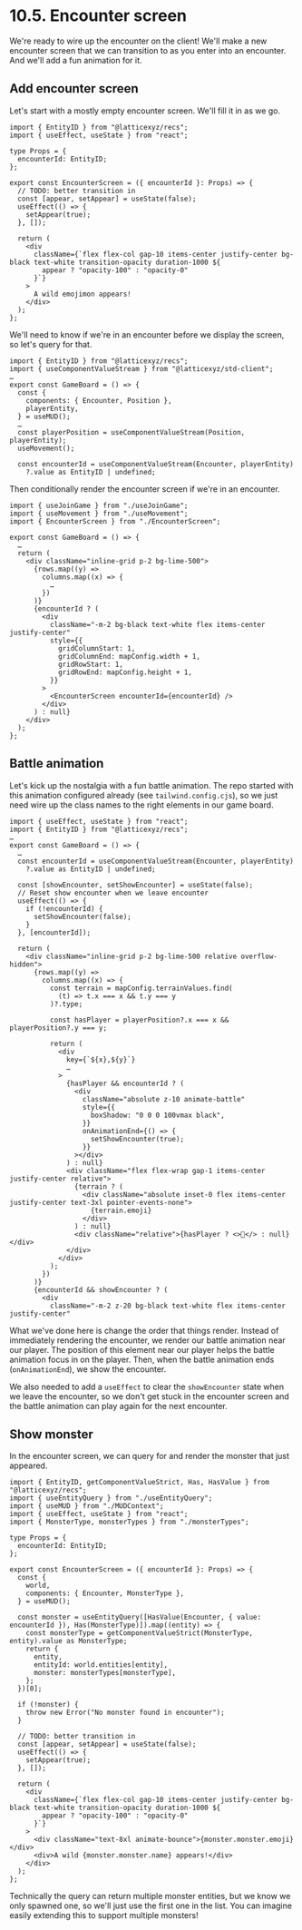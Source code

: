 # 10.5. Encounter screen

We're ready to wire up the encounter on the client! We'll make a new encounter screen that we can transition to as you enter into an encounter. And we'll add a fun animation for it.

## Add encounter screen

Let's start with a mostly empty encounter screen. We'll fill it in as we go.

```tsx packages/client/src/EncounterScreen.tsx
import { EntityID } from "@latticexyz/recs";
import { useEffect, useState } from "react";

type Props = {
  encounterId: EntityID;
};

export const EncounterScreen = ({ encounterId }: Props) => {
  // TODO: better transition in
  const [appear, setAppear] = useState(false);
  useEffect(() => {
    setAppear(true);
  }, []);

  return (
    <div
      className={`flex flex-col gap-10 items-center justify-center bg-black text-white transition-opacity duration-1000 ${
        appear ? "opacity-100" : "opacity-0"
      }`}
    >
      A wild emojimon appears!
    </div>
  );
};
```

We'll need to know if we're in an encounter before we display the screen, so let's query for that.

```tsx !#1,6,13-14 packages/client/src/GameBoard.tsx
import { EntityID } from "@latticexyz/recs";
import { useComponentValueStream } from "@latticexyz/std-client";
…
export const GameBoard = () => {
  const {
    components: { Encounter, Position },
    playerEntity,
  } = useMUD();
  …
  const playerPosition = useComponentValueStream(Position, playerEntity);
  useMovement();

  const encounterId = useComponentValueStream(Encounter, playerEntity)
    ?.value as EntityID | undefined;
```

Then conditionally render the encounter screen if we're in an encounter.

```tsx !#3,14-26 packages/client/src/GameBoard.tsx
import { useJoinGame } from "./useJoinGame";
import { useMovement } from "./useMovement";
import { EncounterScreen } from "./EncounterScreen";

export const GameBoard = () => {
  …
  return (
    <div className="inline-grid p-2 bg-lime-500">
      {rows.map((y) =>
        columns.map((x) => {
          …
        })
      )}
      {encounterId ? (
        <div
          className="-m-2 bg-black text-white flex items-center justify-center"
          style={{
            gridColumnStart: 1,
            gridColumnEnd: mapConfig.width + 1,
            gridRowStart: 1,
            gridRowEnd: mapConfig.height + 1,
          }}
        >
          <EncounterScreen encounterId={encounterId} />
        </div>
      ) : null}
    </div>
  );
};
```

## Battle animation

Let's kick up the nostalgia with a fun battle animation. The repo started with this animation configured already (see `tailwind.config.cjs`), so we just need wire up the class names to the right elements in our game board.

```tsx !#1,9-15,18,25,32-42,49,55 packages/client/src/GameBoard.tsx
import { useEffect, useState } from "react";
import { EntityID } from "@latticexyz/recs";
…
export const GameBoard = () => {
  …
  const encounterId = useComponentValueStream(Encounter, playerEntity)
    ?.value as EntityID | undefined;

  const [showEncounter, setShowEncounter] = useState(false);
  // Reset show encounter when we leave encounter
  useEffect(() => {
    if (!encounterId) {
      setShowEncounter(false);
    }
  }, [encounterId]);

  return (
    <div className="inline-grid p-2 bg-lime-500 relative overflow-hidden">
      {rows.map((y) =>
        columns.map((x) => {
          const terrain = mapConfig.terrainValues.find(
            (t) => t.x === x && t.y === y
          )?.type;

          const hasPlayer = playerPosition?.x === x && playerPosition?.y === y;

          return (
            <div
              key={`${x},${y}`}
              …
            >
              {hasPlayer && encounterId ? (
                <div
                  className="absolute z-10 animate-battle"
                  style={{
                    boxShadow: "0 0 0 100vmax black",
                  }}
                  onAnimationEnd={() => {
                    setShowEncounter(true);
                  }}
                ></div>
              ) : null}
              <div className="flex flex-wrap gap-1 items-center justify-center relative">
                {terrain ? (
                  <div className="absolute inset-0 flex items-center justify-center text-3xl pointer-events-none">
                    {terrain.emoji}
                  </div>
                ) : null}
                <div className="relative">{hasPlayer ? <>🤠</> : null}</div>
              </div>
            </div>
          );
        })
      )}
      {encounterId && showEncounter ? (
        <div
          className="-m-2 z-20 bg-black text-white flex items-center justify-center"
```

What we've done here is change the order that things render. Instead of immediately rendering the encounter, we render our battle animation near our player. The position of this element near our player helps the battle animation focus in on the player. Then, when the battle animation ends (`onAnimationEnd`), we show the encounter.

We also needed to add a `useEffect` to clear the `showEncounter` state when we leave the encounter, so we don't get stuck in the encounter screen and the battle animation can play again for the next encounter.

## Show monster

In the encounter screen, we can query for and render the monster that just appeared.

```tsx !#1-5,12-28,42-43 packages/client/src/EncounterScreen.tsx
import { EntityID, getComponentValueStrict, Has, HasValue } from "@latticexyz/recs";
import { useEntityQuery } from "./useEntityQuery";
import { useMUD } from "./MUDContext";
import { useEffect, useState } from "react";
import { MonsterType, monsterTypes } from "./monsterTypes";

type Props = {
  encounterId: EntityID;
};

export const EncounterScreen = ({ encounterId }: Props) => {
  const {
    world,
    components: { Encounter, MonsterType },
  } = useMUD();

  const monster = useEntityQuery([HasValue(Encounter, { value: encounterId }), Has(MonsterType)]).map((entity) => {
    const monsterType = getComponentValueStrict(MonsterType, entity).value as MonsterType;
    return {
      entity,
      entityId: world.entities[entity],
      monster: monsterTypes[monsterType],
    };
  })[0];

  if (!monster) {
    throw new Error("No monster found in encounter");
  }

  // TODO: better transition in
  const [appear, setAppear] = useState(false);
  useEffect(() => {
    setAppear(true);
  }, []);

  return (
    <div
      className={`flex flex-col gap-10 items-center justify-center bg-black text-white transition-opacity duration-1000 ${
        appear ? "opacity-100" : "opacity-0"
      }`}
    >
      <div className="text-8xl animate-bounce">{monster.monster.emoji}</div>
      <div>A wild {monster.monster.name} appears!</div>
    </div>
  );
};
```

Technically the query can return multiple monster entities, but we know we only spawned one, so we'll just use the first one in the list. You can imagine easily extending this to support multiple monsters!
